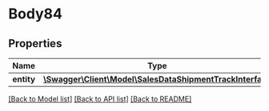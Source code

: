 # Body84

## Properties
Name | Type | Description | Notes
------------ | ------------- | ------------- | -------------
**entity** | [**\Swagger\Client\Model\SalesDataShipmentTrackInterface**](SalesDataShipmentTrackInterface.md) |  | 

[[Back to Model list]](../README.md#documentation-for-models) [[Back to API list]](../README.md#documentation-for-api-endpoints) [[Back to README]](../README.md)


